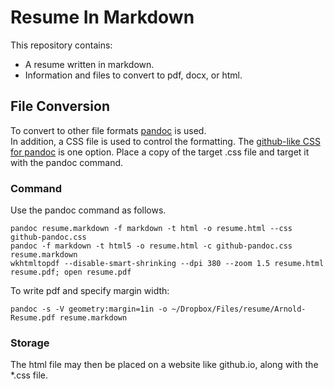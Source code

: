 # Resume In Markdown 
This repository contains:
* A resume written in markdown.
* Information and files to convert to pdf, docx, or html.

## File Conversion
To convert to other file formats [pandoc][1] is used.  
In addition, a CSS file is used to control the formatting. The [github-like CSS for pandoc][2] is one option.
Place a copy of the target .css file and target it with the pandoc command.

### Command
Use the pandoc command as follows.
```
pandoc resume.markdown -f markdown -t html -o resume.html --css github-pandoc.css
pandoc -f markdown -t html5 -o resume.html -c github-pandoc.css resume.markdown
wkhtmltopdf --disable-smart-shrinking --dpi 380 --zoom 1.5 resume.html resume.pdf; open resume.pdf
```

To write pdf and specify margin width:
```
pandoc -s -V geometry:margin=1in -o ~/Dropbox/Files/resume/Arnold-Resume.pdf resume.markdown
```

### Storage
The html file may then be placed on a website like github.io, along with the *.css file.

[1]: http://pandoc.org/
[2]: https://gist.github.com/dashed/6714393
